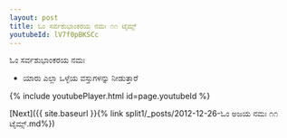 ```yaml
---
layout: post
title: ಓಂ ಸರ್ವಶುಭಾಂಕರಯ ನಮಃ ೧೧ ಟೈಮ್ಸ್
youtubeId: lV7f0pBKSCc
---
```

 
 
 ಓಂ ಸರ್ವಶುಭಾಂಕರಯ ನಮಃ  
 
 -  ಯಾರು ಎಲ್ಲಾ ಒಳ್ಳೆಯ ವಸ್ತುಗಳನ್ನು ನೀಡುತ್ತಾರೆ 
 
  
 
  
 
 
 
 
 
 


{% include youtubePlayer.html id=page.youtubeId %}
 
[Next]({{ site.baseurl }}{% link  split1/_posts/2012-12-26-ಓಂ ಅಜಯ ನಮಃ ೧೧ ಟೈಮ್ಸ್.md%})
 
